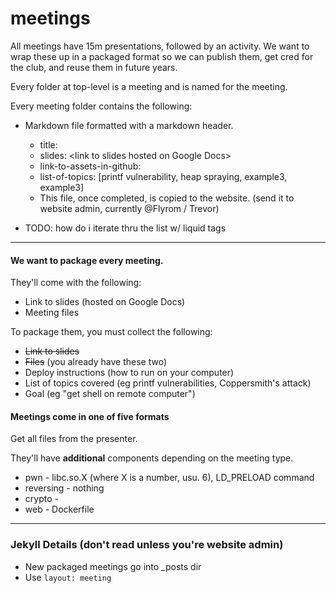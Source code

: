 # meetings
All meetings have 15m presentations, followed by an activity. We want to
wrap these up in a packaged format so we can publish them, get cred for the
club, and reuse them in future years.

Every folder at top-level is a meeting and is named for the meeting.

Every meeting folder contains the following:
* Markdown file formatted with a markdown header.
	* title: 
	* slides: \<link to slides hosted on Google Docs\>
	* link-to-assets-in-github: 
	* list-of-topics: [printf vulnerability, heap spraying, example3, example3]
	* This file, once completed, is copied to the website. (send it to
	website admin, currently @Flyrom / Trevor)

* TODO: how do i iterate thru the list w/ liquid tags

---

#### We want to package every meeting.
They'll come with the following:
 * Link to slides (hosted on Google Docs)
 * Meeting files

To package them, you must collect the following:
 * ~~Link to slides~~
 * ~~Files~~ (you already have these two)
 * Deploy instructions (how to run on your computer)
 * List of topics covered (eg printf vulnerabilities, Coppersmith's attack)
 * Goal (eg "get shell on remote computer")

#### Meetings come in one of five formats
Get all files from the presenter.

They'll have **additional** components depending on the meeting type.
 * pwn - libc.so.X (where X is a number, usu. 6), LD_PRELOAD command
 * reversing - nothing
 * crypto - 
 * web - Dockerfile

---

### Jekyll Details (don't read unless you're website admin)

* New packaged meetings go into \_posts dir
* Use `layout: meeting`
